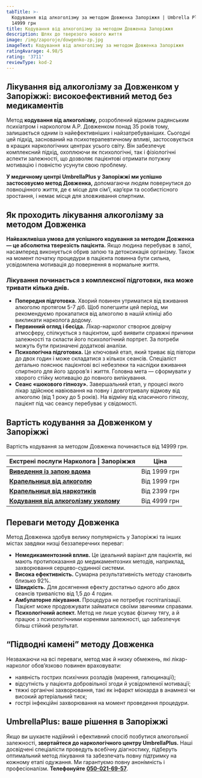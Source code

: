 ```yaml
---
tabTitle: >-
  Кодування від алкоголізму за методом Довженка Запоріжжя | Umbrella Plus | Від
  14999 грн
title: Кодування від алкоголізму за методом Довженка Запоріжжя
description: Шлях до тверезого нового життя
image: /img/zaporoje/dowgenko-zp.jpg
imageText: Кодування від алкоголізму за методом Довженка Запоріжжя
ratingAvarage: 4.98/5
rating: '3711'
reviewType: kod-2
---
```


## Лікування від алкоголізму за Довженком у Запоріжжі: високоефективний метод без медикаментів

Метод **кодування від алкоголізму,** розроблений відомим радянським психіатром і наркологом А.Р. Довженком понад 35 років тому, залишається одним із найефективніших і найзатребуваніших. Сьогодні цей підхід, заснований на психотерапевтичному впливі, застосовується в кращих наркологічних центрах усього світу. Він забезпечує комплексний підхід, охоплюючи як психологічні, так і фізіологічні аспекти залежності, що дозволяє пацієнтові отримати потужну мотивацію і повністю усунути свою проблему.

**У медичному центрі UmbrellaPlus у Запоріжжі ми успішно застосовуємо метод Довженка,** допомагаючи людям повернутися до повноцінного життя, де є місце для сім’ї, кар’єри та особистісного зростання, і немає місця для зловживання спиртним.

## Як проходить лікування алкоголізму за методом Довженка

**Найважливіша умова для успішного кодування за методом Довженка — це абсолютна тверезість пацієнта.** Якщо людина перебуває в запої, насамперед виконується обрив запою та детоксикація організму. Також на момент початку процедури в пацієнта повинна бути сильна, усвідомлена мотивація до повернення в нормальне життя.

### Лікування починається з комплексної підготовки, яка може тривати кілька днів.

* **Попередня підготовка.** Хворий повинен утриматися від вживання алкоголю протягом 5-7 діб. Щоб полегшити цей період, ми рекомендуємо прокапатися від алкоголю в нашій клініці або викликати нарколога додому.
* **Первинний огляд і бесіда.** Лікар-нарколог створює довірчу атмосферу, спілкується з пацієнтом, щоб виявити справжні причини залежності та скласти його психологічний портрет. За потреби можуть бути призначені додаткові аналізи.
* **Психологічна підготовка.** Це ключовий етап, який триває від півтори до двох годин і може складатися з кількох сеансів. Спеціаліст детально пояснює пацієнтові всі небезпеки та наслідки вживання спиртного для його здоров’я і життя. Головна мета — сформувати у хворого стійку мотивацію до повного вилікування.
* **Сеанс «шокового гіпнозу».** Завершальний етап, у процесі якого лікар здійснює навіювання на повну і довготривалу відмову від алкоголю (від 1 року до 5 років). На відміну від класичного гіпнозу, пацієнт під час сеансу перебуває у свідомості.

## Вартість кодування за Довженком у Запоріжжі

Вартість кодування за методом Довженка починається від 14999 грн.

| Екстрені послуги Нарколога \| Запоріжжя                                                                    | Ціна         |
| ---------------------------------------------------------------------------------------------------------- | ------------ |
| **[Виведення із запою вдома](Vivod-iz-zapoia-na-domy-zaporozhye-ua)**                                      | Від 1999 грн |
| **[Крапельниця від алкоголю](Kapelnica_ot_alkogola_na_domy_zaporozhye-ua)**                                | Від 1999 грн |
| **[Крапельниця від наркотиків](https://umbrella-plus.com.ua/uk/zaporozie/kapelnica-ot-narkotikov-zp-ua/)** | Від 2399 грн |
| **[Кодування від алкоголізму уколому](https://umbrella-plus.com.ua/uk/zaporozie/kod-ot-alkogolia-zp_ua/)** | Від 4999 грн |

## Переваги методу Довженка

Метод Довженка здобув велику популярність у Запоріжжі та інших містах завдяки низці беззаперечних переваг:

* **Немедикаментозний вплив.** Це ідеальний варіант для пацієнтів, які мають протипоказання до медикаментозних методів, наприклад, захворювання серцево-судинної системи.
* **Висока ефективність.** Сумарна результативність методу становить близько 92%.
* **Швидкість.** Для досягнення ефекту достатньо одного або двох сеансів тривалістю від 1,5 до 4 годин.
* **Амбулаторне лікування.** Процедура не потребує госпіталізації. Пацієнт може продовжувати займатися своїми звичними справами.
* **Психологічний аспект.** Метод не лише усуває фізичну тягу, а й працює з психологічними коренями залежності, що забезпечує більш стійкий результат.

## “Підводні камені” методу Довженка

Незважаючи на всі переваги, метод має й низку обмежень, які лікар-нарколог обов’язково повинен враховувати:

* наявність гострих психічних розладів (марення, галюцинації);
* відсутність у пацієнта добровільної згоди й усвідомленої мотивації;
* тяжкі органічні захворювання, такі як інфаркт міокарда в анамнезі чи високий артеріальний тиск;
* гострі інфекційні захворювання на момент проведення процедури.

## UmbrellaPlus: ваше рішення в Запоріжжі

Якщо ви шукаєте надійний і ефективний спосіб позбутися алкогольної залежності, **звертайтеся до наркологічного центру UmbrellaPlus.** Наші досвідчені спеціалісти проведуть всебічну діагностику, підберуть оптимальний метод лікування та забезпечать повну підтримку на кожному етапі одужання. Ми гарантуємо повну анонімність і професіоналізм. **Телефонуйте** **[050-021-69-57](tel:0500216957)**.
